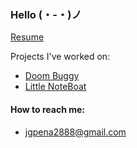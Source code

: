 ### Hello (・-・)ノ

[Resume](https://resume.creddle.io/resume/8jbd37dofvq)

Projects I've worked on:
* [Doom Buggy](https://doombuggy.itch.io/doom-buggy)
* [Little NoteBoat](https://chicory-games.itch.io/little-noteboat)

#### How to reach me:
* jgpena2888@gmail.com

<!--
- 🔭 I’m currently working on ...
